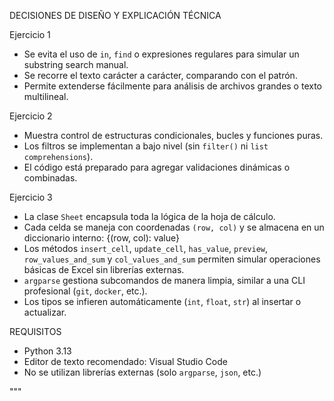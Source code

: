 DECISIONES DE DISEÑO Y EXPLICACIÓN TÉCNICA


Ejercicio 1
- Se evita el uso de `in`, `find` o expresiones regulares para simular un substring search manual.
- Se recorre el texto carácter a carácter, comparando con el patrón.
- Permite extenderse fácilmente para análisis de archivos grandes o texto multilineal.

Ejercicio 2
- Muestra control de estructuras condicionales, bucles y funciones puras.
- Los filtros se implementan a bajo nivel (sin `filter()` ni `list comprehensions`).
- El código está preparado para agregar validaciones dinámicas o combinadas.

Ejercicio 3
- La clase `Sheet` encapsula toda la lógica de la hoja de cálculo.
- Cada celda se maneja con coordenadas `(row, col)` y se almacena en un diccionario interno: {(row, col): value}
- Los métodos `insert_cell`, `update_cell`, `has_value`, `preview`, `row_values_and_sum` y `col_values_and_sum` permiten simular operaciones básicas de Excel sin librerías externas.
- `argparse` gestiona subcomandos de manera limpia, similar a una CLI profesional (`git`, `docker`, etc.).
- Los tipos se infieren automáticamente (`int`, `float`, `str`) al insertar o actualizar.


REQUISITOS

- Python 3.13
- Editor de texto recomendado: Visual Studio Code
- No se utilizan librerías externas (solo `argparse`, `json`, etc.)

"""
